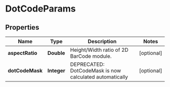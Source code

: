 
# DotCodeParams

## Properties
Name | Type | Description | Notes
------------ | ------------- | ------------- | -------------
**aspectRatio** | **Double** | Height/Width ratio of 2D BarCode module. |  [optional]
**dotCodeMask** | **Integer** | DEPRECATED: DotCodeMask is now calculated automatically |  [optional]




